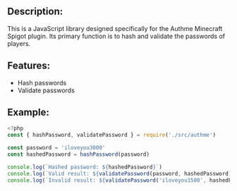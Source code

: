 ## Description:

This is a JavaScript library designed specifically for the Authme Minecraft Spigot plugin. Its primary function is to hash and validate the passwords of players.

## Features:

<ul>
  <li>Hash passwords</li>
  <li>Validate passwords</li>
</ul>

## Example:

```javascript
<?php
const { hashPassword, validatePassword } = require('./src/authme')

const password = 'iloveyou3000'
const hashedPassword = hashPassword(password)

console.log(`Hashed password: ${hashedPassword}`)
console.log(`Valid result: ${validatePassword(password, hashedPassword)}`)
console.log(`Invalid result: ${validatePassword('iloveyou1500', hashedPassword)}`)
```
